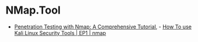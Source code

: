 # NMap.Tool
- [Penetration Testing with Nmap: A Comprehensive Tutorial](https://youtu.be/wlqUO09J-nw), - [How To use Kali Linux Security Tools | EP1 | nmap](https://youtu.be/7LKAMoaqPXA)
